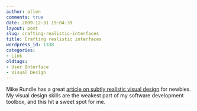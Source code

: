 ```yaml
---
author: allen
comments: true
date: 2009-12-31 19:04:39
layout: post
slug: crafting-realistic-interfaces
title: Crafting realistic interfaces
wordpress_id: 1338
categories:
- Link
oldtags:
- User Interface
- Visual Design
---
```


Mike Rundle has a great [article on subtly realistic visual design](http://flyosity.com/tutorial/crafting-subtle-realistic-user-interfaces.php) for newbies. My visual design skills are the weakest part of my software development toolbox, and this hit a sweet spot for me.
